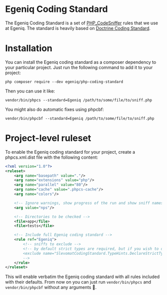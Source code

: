 # Egeniq Coding Standard
The Egeniq Coding Standard is a set of [PHP_CodeSniffer](https://github.com/squizlabs/PHP_CodeSniffer) rules that we
use at Egeniq. The standard is heavily based on [Doctrine Coding Standard](https://github.com/doctrine/coding-standard/).

# Installation
You can install the Egeniq coding standard as a composer dependency to your particular project. Just run the following 
command to add it to your project:

```
php composer require --dev egeniq/php-coding-standard
```

Then you can use it like:

```
vendor/bin/phpcs --standard=Egeniq /path/to/some/file/to/sniff.php
```

You might also do automatic fixes using phpcbf:

```
vendor/bin/phpcbf --standard=Egeniq /path/to/some/file/to/sniff.php
```

# Project-level ruleset
To enable the Egeniq coding standard for your project, create a phpcs.xml.dist file with the following content:

```xml
<?xml version="1.0"?>
<ruleset>
    <arg name="basepath" value="."/>
    <arg name="extensions" value="php"/>
    <arg name="parallel" value="80"/>
    <arg name="cache" value=".phpcs-cache"/>
    <arg name="colors"/>

    <!-- Ignore warnings, show progress of the run and show sniff names -->
    <arg value="nps"/>

    <!-- Directories to be checked -->
    <file>app</file>
    <file>tests</file>

    <!-- Include full Egeniq coding standard -->
    <rule ref="Egeniq">
        <!-- sniffs to exclude -->
        <!-- by default strict types are required, but if you wish to disable this, exclude the following sniff:
        <exclude name="SlevomatCodingStandard.TypeHints.DeclareStrictTypes"/>
        -->
    </rule>
</ruleset>
```

This will enable verbatim the Egeniq coding standard with all rules included with their defaults. From now on you can just 
run `vendor/bin/phpcs` and `vendor/bin/phpcbf` without any arguments :raised_hands:.

